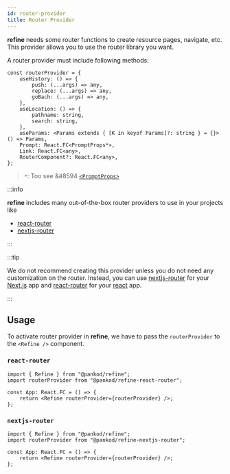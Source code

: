 ```yaml
---
id: router-provider
title: Router Provider
---
```


**refine** needs some router functions to create resource pages, navigate, etc. This provider allows you to use the router library you want.

A router provider must include following methods:

```tsx
const routerProvider = {
    useHistory: () => {
        push: (...args) => any,
        replace: (...args) => any,
        goBach: (...args) => any,
    },
    useLocation: () => {
        pathname: string,
        search: string,
    },
    useParams: <Params extends { [K in keyof Params]?: string } = {}>() => Params,
    Prompt: React.FC<PromptProps*>,
    Link: React.FC<any>,
    RouterComponent?: React.FC<any>,
};
```

> `*`: Too see &#8594 [`<PromptProps>`](/api-references/interfaces.md#promptprops)

:::info

**refine** includes many out-of-the-box router providers to use in your projects like

-   [react-router](https://github.com/pankod/refine/tree/alpha/packages/react-router)
-   [nextjs-router](https://github.com/pankod/refine/tree/alpha/packages/nextjs-router)

:::

:::tip

We do not recommend creating this provider unless you do not need any customization on the router. Instead, you can use [nextjs-router](https://github.com/pankod/refine/tree/alpha/packages/nextjs-router) for your [Next.js](https://nextjs.org/) app and [react-router](https://github.com/pankod/refine/tree/alpha/packages/react-router) for your [react](https://en.reactjs.org/) app.

:::

## Usage

To activate router provider in **refine**, we have to pass the `routerProvider` to the `<Refine />` component.

### `react-router`

```tsx title="App.tsx"
import { Refine } from "@pankod/refine";
import routerProvider from "@pankod/refine-react-router";

const App: React.FC = () => {
    return <Refine routerProvider={routerProvider} />;
};
```

### `nextjs-router`

```tsx title="App.tsx"
import { Refine } from "@pankod/refine";
import routerProvider from "@pankod/refine-nextjs-router";

const App: React.FC = () => {
    return <Refine routerProvider={routerProvider} />;
};
```
